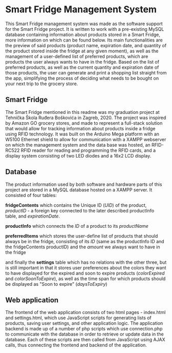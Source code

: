 # Smart Fridge Management System
This Smart Fridge management system was made as the software support for the Smart Fridge project. It is written to work with a pre-existing MySQL database containing information about products stored in a Smart Fridge, more information on which can be found below. Its main functionalities are the preview of said products (product name, expiration date, and quantity of the product stored inside the fridge at any given moment), as well as the management of a user-defined list of preferred products, which are products the user always wants to have in the fridge. Based on the list of preferred products, as well as the current quantity and expiration date of those products, the user can generate and print a shopping list straight from the app, simplifying the process of deciding what needs to be bought on your next trip to the grocery store.

## Smart Fridge
The Smart Fridge mentioned in this readme was my graduation project at Tehnička Škola Ruđera Boškovića in Zagreb, 2020. The project was inspired by Amazon GO grocery stores, and made to represent a full-stack solution that would allow for tracking information about products inside a fridge using RFID technology.
It was built on the Arduino Mega platform with an W5100 Ethernet shield to allow for communication with a XAMPP webserver on which the management system and the data base was hosted, an RFID-RC522 RFID reader for reading and programming the RFID cards, and a display system consisting of two LED diodes and a 16x2 LCD display.

## Database
The product information used by both software and hardware parts of this project are stored in a MySQL database hosted on a XAMPP server. It consisted of four tables:

**fridgeContents** which contains the Unique ID (*UID*) of the product, *productID* - a foreign key connected to the later described productInfo table, and *expirationDate*.

**productInfo** which connects the *ID* of a product to its *productName*

**preferredItems** which stores the user-define list of products that should always be in the fridge, consisting of its *ID* (same as the productInfo ID and the fridgeContents productID) and the *amount* we always want to have in the fridge

and finally the **settings** table which has no relations with the other three, but is still important in that it stores user preferences about the colors they want to have displayed for the expired and soon to expire products (*colorExpired* and *colorSoonToExpire*), as well as the time span for which products should be displayed as "Soon to expire" (*daysToExpiry*)

## Web application
The frontend of the web application consists of two html pages - index.html and settings.html, which use JavaScript scripts for generating lists of products, saving user settings, and other application logic. The application backend is made up of a number of php scripts which use connection.php to communicate with the database in order to retrieve or update data in the database. Each of these scripts are then called from JavaScript using AJAX calls, thus connecting the frontend and backend of the application.
